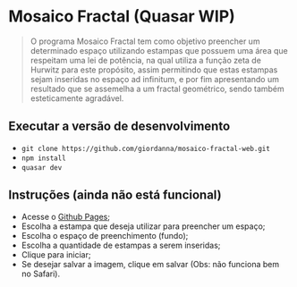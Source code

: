 # Mosaico Fractal (Quasar WIP)

> O programa Mosaico Fractal tem como objetivo preencher um determinado espaço utilizando estampas que possuem uma área que respeitam uma lei de potência, na qual utiliza a função zeta de Hurwitz para este propósito, assim permitindo que estas estampas sejam inseridas no espaço ad infinitum, e por fim apresentando um resultado que se assemelha a um fractal geométrico, sendo também esteticamente agradável.

## Executar a versão de desenvolvimento
* `git clone https://github.com/giordanna/mosaico-fractal-web.git`
* `npm install`
* `quasar dev`

## Instruções (ainda não está funcional)
* Acesse o [Github Pages](https://giordanna.github.io/mosaico-fractal-web/);
* Escolha a estampa que deseja utilizar para preencher um espaço;
* Escolha o espaço de preenchimento (fundo);
* Escolha a quantidade de estampas a serem inseridas;
* Clique para iniciar;
* Se desejar salvar a imagem, clique em salvar (Obs: não funciona bem no Safari).
